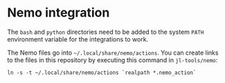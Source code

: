 # Nemo integration

The `bash` and `python` directories need to be added to the system `PATH` environment variable for the integrations to work.

The Nemo files go into `~/.local/share/nemo/actions`.  You can create links to the files in this repository by executing this command in `jl-tools/nemo`:

```
ln -s -t ~/.local/share/nemo/actions `realpath *.nemo_action`
```

